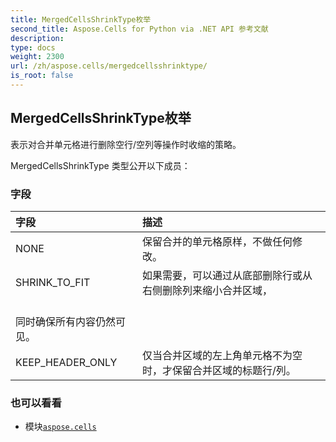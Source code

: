 ```yaml
---
title: MergedCellsShrinkType枚举
second_title: Aspose.Cells for Python via .NET API 参考文献
description:
type: docs
weight: 2300
url: /zh/aspose.cells/mergedcellsshrinktype/
is_root: false
---
```

## MergedCellsShrinkType枚举
表示对合并单元格进行删除空行/空列等操作时收缩的策略。



MergedCellsShrinkType 类型公开以下成员：

### 字段
|字段|描述|
| :- | :- |
| NONE |保留合并的单元格原样，不做任何修改。|
| SHRINK_TO_FIT |如果需要，可以通过从底部删除行或从右侧删除列来缩小合并区域，<br/>同时确保所有内容仍然可见。|
| KEEP_HEADER_ONLY |仅当合并区域的左上角单元格不为空时，才保留合并区域的标题行/列。|



### 也可以看看
* 模块[`aspose.cells`](..)
